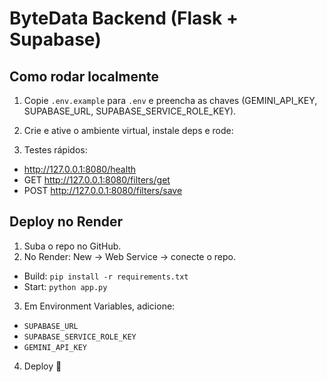 ﻿# ByteData Backend (Flask + Supabase)

## Como rodar localmente
1. Copie `.env.example` para `.env` e preencha as chaves (GEMINI_API_KEY, SUPABASE_URL, SUPABASE_SERVICE_ROLE_KEY).
2. Crie e ative o ambiente virtual, instale deps e rode:

3. Testes rápidos:
- http://127.0.0.1:8080/health
- GET http://127.0.0.1:8080/filters/get
- POST http://127.0.0.1:8080/filters/save

## Deploy no Render
1. Suba o repo no GitHub.
2. No Render: New → Web Service → conecte o repo.
- Build: `pip install -r requirements.txt`
- Start: `python app.py`
3. Em Environment Variables, adicione:
- `SUPABASE_URL`
- `SUPABASE_SERVICE_ROLE_KEY`
- `GEMINI_API_KEY`
4. Deploy 🚀
